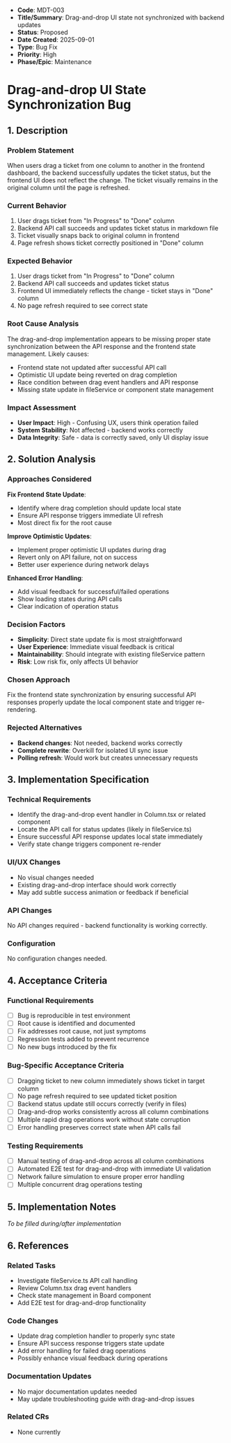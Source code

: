 - **Code**: MDT-003
- **Title/Summary**: Drag-and-drop UI state not synchronized with backend updates
- **Status**: Proposed
- **Date Created**: 2025-09-01
- **Type**: Bug Fix
- **Priority**: High
- **Phase/Epic**: Maintenance

# Drag-and-drop UI State Synchronization Bug

## 1. Description

### Problem Statement
When users drag a ticket from one column to another in the frontend dashboard, the backend successfully updates the ticket status, but the frontend UI does not reflect the change. The ticket visually remains in the original column until the page is refreshed.

### Current Behavior
1. User drags ticket from "In Progress" to "Done" column
2. Backend API call succeeds and updates ticket status in markdown file
3. Ticket visually snaps back to original column in frontend
4. Page refresh shows ticket correctly positioned in "Done" column

### Expected Behavior
1. User drags ticket from "In Progress" to "Done" column
2. Backend API call succeeds and updates ticket status
3. Frontend UI immediately reflects the change - ticket stays in "Done" column
4. No page refresh required to see correct state

### Root Cause Analysis
The drag-and-drop implementation appears to be missing proper state synchronization between the API response and the frontend state management. Likely causes:
- Frontend state not updated after successful API call
- Optimistic UI update being reverted on drag completion
- Race condition between drag event handlers and API response
- Missing state update in fileService or component state management

### Impact Assessment
- **User Impact**: High - Confusing UX, users think operation failed
- **System Stability**: Not affected - backend works correctly
- **Data Integrity**: Safe - data is correctly saved, only UI display issue

## 2. Solution Analysis

### Approaches Considered

**Fix Frontend State Update**:
- Identify where drag completion should update local state
- Ensure API response triggers immediate UI refresh
- Most direct fix for the root cause

**Improve Optimistic Updates**:
- Implement proper optimistic UI updates during drag
- Revert only on API failure, not on success
- Better user experience during network delays

**Enhanced Error Handling**:
- Add visual feedback for successful/failed operations
- Show loading states during API calls
- Clear indication of operation status

### Decision Factors
- **Simplicity**: Direct state update fix is most straightforward
- **User Experience**: Immediate visual feedback is critical
- **Maintainability**: Should integrate with existing fileService pattern
- **Risk**: Low risk fix, only affects UI behavior

### Chosen Approach
Fix the frontend state synchronization by ensuring successful API responses properly update the local component state and trigger re-rendering.

### Rejected Alternatives
- **Backend changes**: Not needed, backend works correctly
- **Complete rewrite**: Overkill for isolated UI sync issue
- **Polling refresh**: Would work but creates unnecessary requests

## 3. Implementation Specification

### Technical Requirements
- Identify the drag-and-drop event handler in Column.tsx or related component
- Locate the API call for status updates (likely in fileService.ts)
- Ensure successful API response updates local state immediately
- Verify state change triggers component re-render

### UI/UX Changes
- No visual changes needed
- Existing drag-and-drop interface should work correctly
- May add subtle success animation or feedback if beneficial

### API Changes
No API changes required - backend functionality is working correctly.

### Configuration
No configuration changes needed.

## 4. Acceptance Criteria

### Functional Requirements
- [ ] Bug is reproducible in test environment
- [ ] Root cause is identified and documented
- [ ] Fix addresses root cause, not just symptoms
- [ ] Regression tests added to prevent recurrence
- [ ] No new bugs introduced by the fix

### Bug-Specific Acceptance Criteria
- [ ] Dragging ticket to new column immediately shows ticket in target column
- [ ] No page refresh required to see updated ticket position
- [ ] Backend status update still occurs correctly (verify in files)
- [ ] Drag-and-drop works consistently across all column combinations
- [ ] Multiple rapid drag operations work without state corruption
- [ ] Error handling preserves correct state when API calls fail

### Testing Requirements
- [ ] Manual testing of drag-and-drop across all column combinations
- [ ] Automated E2E test for drag-and-drop with immediate UI validation
- [ ] Network failure simulation to ensure proper error handling
- [ ] Multiple concurrent drag operations testing

## 5. Implementation Notes
*To be filled during/after implementation*

## 6. References

### Related Tasks
- Investigate fileService.ts API call handling
- Review Column.tsx drag event handlers
- Check state management in Board component
- Add E2E test for drag-and-drop functionality

### Code Changes
- Update drag completion handler to properly sync state
- Ensure API success response triggers state update
- Add error handling for failed drag operations
- Possibly enhance visual feedback during operations

### Documentation Updates
- No major documentation updates needed
- May update troubleshooting guide with drag-and-drop issues

### Related CRs
- None currently